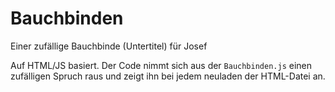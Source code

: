 # Bauchbinden
Einer zufällige Bauchbinde (Untertitel) für Josef

Auf HTML/JS basiert. Der Code nimmt sich aus der `Bauchbinden.js` einen zufälligen Spruch raus und zeigt ihn bei jedem neuladen der HTML-Datei an.
